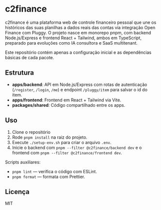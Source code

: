 # c2finance

c2finance é uma plataforma web de controle financeiro pessoal que une os históricos das suas planilhas a dados reais das contas via integração Open Finance com Pluggy. O projeto nasce em monorepo pnpm, com backend Node.js/Express e frontend React + Tailwind, ambos em TypeScript, preparado para evoluções como IA consultora e SaaS multitenant.

Este repositório contém apenas a configuração inicial e as dependências básicas de cada pacote.

## Estrutura

- **apps/backend**: API em Node.js/Express com rotas de autenticação (`/register`, `/login`, `/me`) e endpoint `/pluggy/item` para salvar o id do item.
- **apps/frontend**: Frontend em React + Tailwind via Vite.
- **packages/shared**: Código compartilhado entre os apps.

## Uso

1. Clone o repositório
2. Rode `pnpm install` na raiz do projeto.
3. Execute `./setup-env.sh` para criar o arquivo `.env`.
4. Inicie o backend com `pnpm --filter @c2finance/backend dev` e o frontend com `pnpm --filter @c2finance/frontend dev`.

Scripts auxiliares:

- `pnpm lint` — verifica o código com ESLint.
- `pnpm format` — formata com Prettier.

## Licença

MIT
